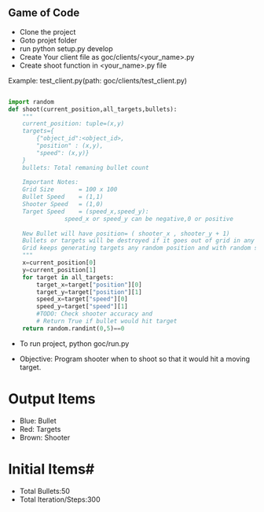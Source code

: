 ## Game of Code ##

* Clone the project
* Goto projet folder
* run python setup.py develop
* Create Your client file as goc/clients/<your_name>.py
* Create shoot function in <your_name>.py file

Example: test_client.py(path: goc/clients/test_client.py)

```python

import random
def shoot(current_position,all_targets,bullets):
	"""
	current_position: tuple=(x,y)
	targets={
		{"object_id":<object_id>,
		"position" : (x,y),
		"speed": (x,y)}
	}
	bullets: Total remaning bullet count	
	
	Important Notes:
	Grid Size		= 100 x 100
	Bullet Speed 	= (1,1)
	Shooter Speed 	= (1,0)
	Target Speed 	= (speed_x,speed_y): 
				speed_x or speed_y can be negative,0 or positive
	
	New Bullet will have position= ( shooter_x , shooter_y + 1)
	Bullets or targets will be destroyed if it goes out of grid in any axis
	Grid keeps generating targets any random position and with random speed
	"""
	x=current_position[0]
	y=current_position[1]
	for target in all_targets:
		target_x=target["position"][0]
		target_y=target["position"][1]
		speed_x=target["speed"][0]
		speed_y=target["speed"][1]		
		#TODO: Check shooter accuracy and		
		# Return True if bullet would hit target 
	return random.randint(0,5)==0
```
* To run project, python goc/run.py

* Objective: Program shooter when to shoot so that it would hit a moving target.

# Output Items #
* Blue: Bullet
* Red: Targets
* Brown: Shooter

# Initial Items#
* Total Bullets:50
* Total Iteration/Steps:300


